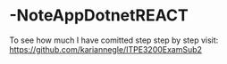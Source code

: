 # -NoteAppDotnetREACT
To see how much I have comitted step step by step visit:
https://github.com/kariannegle/ITPE3200ExamSub2
